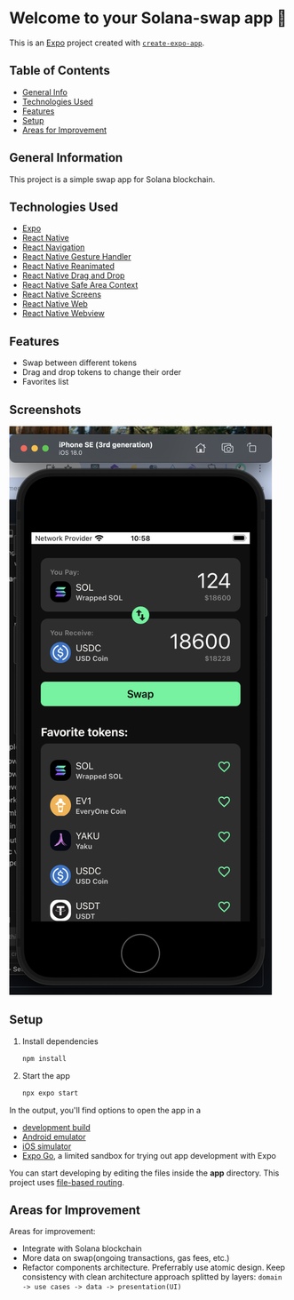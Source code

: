 # Welcome to your Solana-swap app 👋

This is an [Expo](https://expo.dev) project created with [`create-expo-app`](https://www.npmjs.com/package/create-expo-app).

## Table of Contents
* [General Info](#general-information)
* [Technologies Used](#technologies-used)
* [Features](#features)
* [Setup](#setup)
* [Areas for Improvement](#areas-for-improvement)

## General Information

This project is a simple swap app for Solana blockchain.

## Technologies Used

- [Expo](https://expo.dev)
- [React Native](https://reactnative.dev)
- [React Navigation](https://reactnavigation.org)
- [React Native Gesture Handler](https://github.com/kmagiera/react-native-gesture-handler)
- [React Native Reanimated](https://github.com/software-mansion/react-native-reanimated)
- [React Native Drag and Drop](https://github.com/wojtekmaj/react-native-draggable-flatlist)
- [React Native Safe Area Context](https://github.com/th3rdwave/react-native-safe-area-context)
- [React Native Screens](https://github.com/vitalets/react-native-screens)
- [React Native Web](https://github.com/necolas/react-native-web)
- [React Native Webview](https://github.com/react-native-webview/react-native-webview)

## Features

- Swap between different tokens
- Drag and drop tokens to change their order
- Favorites list

## Screenshots
![Example screenshot](./screenshot.png)

## Setup

1. Install dependencies

   ```bash
   npm install
   ```

2. Start the app

   ```bash
   npx expo start
   ```

In the output, you'll find options to open the app in a

- [development build](https://docs.expo.dev/develop/development-builds/introduction/)
- [Android emulator](https://docs.expo.dev/workflow/android-studio-emulator/)
- [iOS simulator](https://docs.expo.dev/workflow/ios-simulator/)
- [Expo Go](https://expo.dev/go), a limited sandbox for trying out app development with Expo

You can start developing by editing the files inside the **app** directory. This project uses [file-based routing](https://docs.expo.dev/router/introduction).

## Areas for Improvement

Areas for improvement:
- Integrate with Solana blockchain
- More data on swap(ongoing transactions, gas fees, etc.)
- Refactor components architecture. Preferrably use atomic design. Keep consistency with clean architecture approach splitted by layers: 
```domain -> use cases -> data -> presentation(UI)```